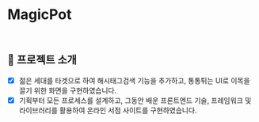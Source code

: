 # MagicPot

<p align="center">
<img align="center" style="margin:0 auto; width:10px;" src="https://user-images.githubusercontent.com/82758086/127101389-e4e997da-0f90-4c5e-8b3b-4ef236f6902c.png">

</p>

## 📑 프로젝트 소개
  - [x] 젊은 세대를 타겟으로 하여 해시태그검색 기능을 추가하고, 통통튀는 UI로 이목을 끌기 위한 화면을 구현하였습니다.
  - [x] 기획부터 모든 프로세스를 설계하고, 그동안 배운 프론트엔드 기술, 프레임워크 및 라이브러리를 활용하여 온라인 서점 사이트를 구현하였습니다.
